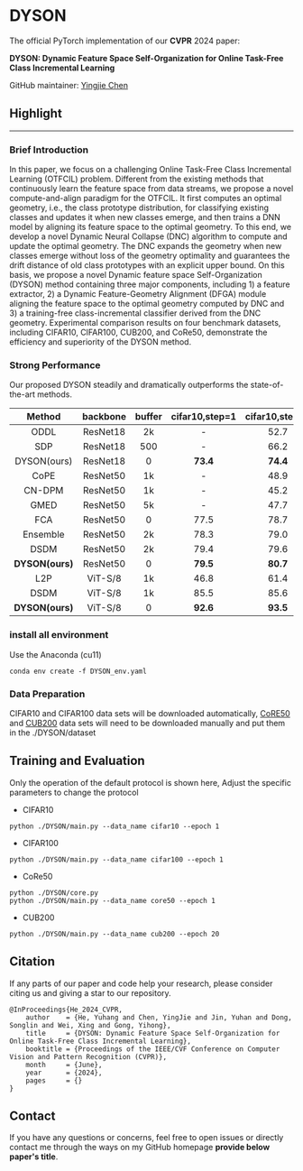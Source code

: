 # DYSON

The official PyTorch implementation of our **CVPR** 2024 paper:

**DYSON: Dynamic Feature Space Self-Organization for Online Task-Free Class Incremental Learning**

GitHub maintainer: [Yingjie Chen](https://github.com/isCDX2)

## Highlight
- --
### Brief Introduction
In this paper, we focus on a challenging Online Task-Free Class Incremental Learning (OTFCIL) problem. Different from the existing methods that continuously learn the feature space from data streams, we propose a novel compute-and-align paradigm for the OTFCIL. It first computes an optimal geometry, i.e., the class prototype distribution, for classifying existing classes and updates it when new classes emerge, and then trains a DNN model by aligning its feature space to the optimal geometry. To this end, we develop a novel Dynamic Neural Collapse (DNC) algorithm to compute and update the optimal geometry. The DNC expands the geometry when new classes emerge without loss of the geometry optimality and guarantees the drift distance of old class prototypes with an explicit upper bound. On this basis, we propose a novel Dynamic feature space Self-Organization (DYSON) method containing three major components, including 1) a feature extractor, 2) a Dynamic Feature-Geometry Alignment (DFGA) module aligning the feature space to the optimal geometry computed by DNC and 3) a training-free class-incremental classifier derived from the DNC geometry.  Experimental comparison results on four benchmark datasets, including CIFAR10, CIFAR100, CUB200, and CoRe50, demonstrate the efficiency and superiority of the DYSON method.

### Strong Performance
Our proposed DYSON steadily and dramatically outperforms the state-of-the-art methods.

|   Method      | backbone | buffer | cifar10,step=1 | cifar10,step=2 | cifar10,step=Gaussian | buffer | cifar100,step=1 | cifar100,step=5 | cifar100,step=Gaussian |
|:-------------:|:--------:|:------:|:--------------:|:--------------:|:---------------------:|:------:|:---------------:|:---------------:|:----------------------:|
|   ODDL        | ResNet18 | 2k     | -              | 52.7           | -                     | 2k     | -               | 27.2            | -                      |
|   SDP         | ResNet18 | 500    | -              | 66.2           | 76.3                  | 2k     | -               | -               | -                      |
|  DYSON(ours)  | ResNet18 | 0      | **73.4**       | **74.4**       | **76.5**              | 0      | **49.6**        | **45.3**        | **47.0**               |
|   CoPE        | ResNet50 | 1k     | -              | 48.9           | -                     | 5k     | -               | 21.6            | -                      |
|   CN-DPM      | ResNet50 | 1k     | -              | 45.2           | -                     | 1k     | -               | 20.1            | -                      |
|   GMED        | ResNet50 | 5k     | -              | 47.7           | -                     | 5k     | -               | 19.6            | -                      |
|   FCA         | ResNet50 | 0      | 77.5           | 78.7           | 76.1                  | 0      | 53.3            | 48.7            | 53.4                   |
|   Ensemble    | ResNet50 | 2k     | 78.3           | 79.0           | 50.1                  | 6k     | 54.1            | 55.3            | 39.0                   |
|   DSDM        | ResNet50 | 2k     | 79.4           | 79.6           | 78.7                  | 6k     | 54.9            | 55.3            | 55.5                   |
|**DYSON(ours)**| ResNet50 | 0      | **79.5**       | **80.7**       | **79.1**              | 0      | **58.9**        | **59.2**        | **58.6**               |
|  L2P          | ViT-S/8  | 1k     | 46.8           | 61.4           | 57.5                  | 3k     | 8.4             | 27.3            | 48.7                   |
|  DSDM         | ViT-S/8  | 1k     | 85.5           | 85.6           | 84.9                  | 3k     | 61.1            | 60.8            | 64.1                   |
|**DYSON(ours)**| ViT-S/8  | 0      | **92.6**       | **93.5**       | **93.8**              | 0      | **77.7**        | **75.6**        | **76.4**               |



### install all environment
Use the Anaconda (cu11)
```
conda env create -f DYSON_env.yaml
```
### Data Preparation
CIFAR10 and CIFAR100 data sets will be downloaded automatically, [CoRE50](http://bias.csr.unibo.it/maltoni/download/core50/core50_128x128.zip) and [CUB200](https://data.caltech.edu/records/65de6-vp158) data sets will need to be downloaded manually and put them in the ./DYSON/dataset
## Training and Evaluation
Only the operation of the default protocol is shown here, Adjust the specific parameters to change the protocol
- CIFAR10
```
python ./DYSON/main.py --data_name cifar10 --epoch 1
```
- CIFAR100
```
python ./DYSON/main.py --data_name cifar100 --epoch 1
```
- CoRe50
```
python ./DYSON/core.py
python ./DYSON/main.py --data_name core50 --epoch 1
```
- CUB200
```
python ./DYSON/main.py --data_name cub200 --epoch 20
```

## Citation

If any parts of our paper and code help your research, please consider citing us and giving a star to our repository.

```
@InProceedings{He_2024_CVPR,
    author    = {He, Yuhang and Chen, YingJie and Jin, Yuhan and Dong, Songlin and Wei, Xing and Gong, Yihong},
    title     = {DYSON: Dynamic Feature Space Self-Organization for Online Task-Free Class Incremental Learning},
    booktitle = {Proceedings of the IEEE/CVF Conference on Computer Vision and Pattern Recognition (CVPR)},
    month     = {June},
    year      = {2024},
    pages     = {}
}
```

## Contact

If you have any questions or concerns, feel free to open issues or directly contact me through the ways on my GitHub homepage **provide below paper's title**.
